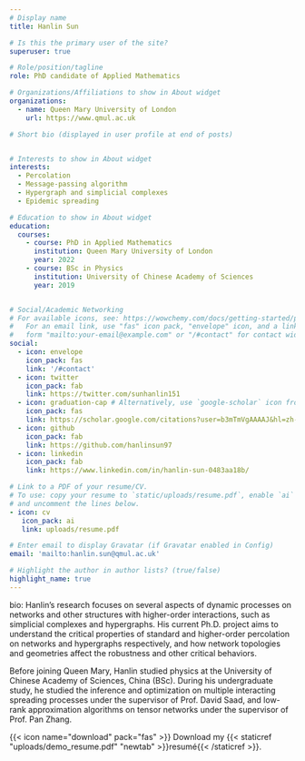 ```yaml
---
# Display name
title: Hanlin Sun

# Is this the primary user of the site?
superuser: true

# Role/position/tagline
role: PhD candidate of Applied Mathematics

# Organizations/Affiliations to show in About widget
organizations:
  - name: Queen Mary University of London
    url: https://www.qmul.ac.uk

# Short bio (displayed in user profile at end of posts)


# Interests to show in About widget
interests:
  - Percolation
  - Message-passing algorithm
  - Hypergraph and simplicial complexes
  - Epidemic spreading

# Education to show in About widget
education:
  courses:
    - course: PhD in Applied Mathematics
      institution: Queen Mary University of London
      year: 2022
    - course: BSc in Physics
      institution: University of Chinese Academy of Sciences
      year: 2019


# Social/Academic Networking
# For available icons, see: https://wowchemy.com/docs/getting-started/page-builder/#icons
#   For an email link, use "fas" icon pack, "envelope" icon, and a link in the
#   form "mailto:your-email@example.com" or "/#contact" for contact widget.
social:
  - icon: envelope
    icon_pack: fas
    link: '/#contact'
  - icon: twitter
    icon_pack: fab
    link: https://twitter.com/sunhanlin151
  - icon: graduation-cap # Alternatively, use `google-scholar` icon from `ai` icon pack
    icon_pack: fas
    link: https://scholar.google.com/citations?user=b3mTmVgAAAAJ&hl=zh-CN
  - icon: github
    icon_pack: fab
    link: https://github.com/hanlinsun97
  - icon: linkedin
    icon_pack: fab
    link: https://www.linkedin.com/in/hanlin-sun-0483aa18b/

# Link to a PDF of your resume/CV.
# To use: copy your resume to `static/uploads/resume.pdf`, enable `ai` icons in `params.toml`,
# and uncomment the lines below.
- icon: cv
   icon_pack: ai
   link: uploads/resume.pdf

# Enter email to display Gravatar (if Gravatar enabled in Config)
email: 'mailto:hanlin.sun@qmul.ac.uk'

# Highlight the author in author lists? (true/false)
highlight_name: true
---
```

bio: Hanlin’s research focuses on several aspects of dynamic processes on networks and other structures with higher-order interactions, such as simplicial complexes and hypergraphs. His current Ph.D. project aims to understand the critical properties of standard and higher-order percolation on networks and hypergraphs respectively, and how network topologies and geometries affect the robustness and other critical behaviors. 

Before joining Queen Mary, Hanlin studied physics at the University of Chinese Academy of Sciences, China (BSc). During his undergraduate study, he studied the inference and optimization on multiple interacting spreading processes under the supervisor of Prof. David Saad, and low-rank approximation algorithms on tensor networks under the supervisor of Prof. Pan Zhang.

{{< icon name="download" pack="fas" >}} Download my {{< staticref "uploads/demo_resume.pdf" "newtab" >}}resumé{{< /staticref >}}.
